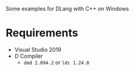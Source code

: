 Some examples for DLang with C++ on Windows

# Requirements

- Visual Studio 2019
- D Compiler
  - `dmd 2.094.2` or `ldc 1.24.0`
